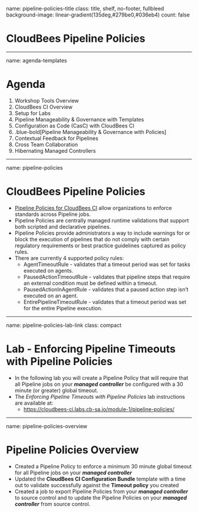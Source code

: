 name: pipeline-policies-title
class: title, shelf, no-footer, fullbleed
background-image: linear-gradient(135deg,#279be0,#036eb4)
count: false

# CloudBees Pipeline Policies

---
name: agenda-templates
# Agenda

1. Workshop Tools Overview
2. CloudBees CI Overview
3. Setup for Labs
4. Pipeline Manageability & Governance with Templates
5. Configuration as Code (CasC) with CloudBees CI
6. .blue-bold[Pipeline Manageability & Governance with Policies]
7. Contextual Feedback for Pipelines
8. Cross Team Collaboration
9. Hibernating Managed Controllers

---
name: pipeline-policies

# CloudBees Pipeline Policies

* [Pipeline Policies for CloudBees CI](https://docs.cloudbees.com/docs/admin-resources/latest/pipelines-user-guide/pipeline-policies) allow organizations to enforce standards across Pipeline jobs.
* Pipeline Policies are centrally managed runtime validations that support both scripted and declarative pipelines.
* Pipeline Policies provide administrators a way to include warnings for or block the execution of pipelines that do not comply with certain regulatory requirements or best practice guidelines captured as policy rules.
* There are currently 4 supported policy rules:
  * AgentTimeoutRule - validates that a timeout period was set for tasks executed on agents.
  * PausedActionTimeoutRule - validates that pipeline steps that require an external condition must be defined within a timeout.
  * PausedActionInAgentRule - validates that a paused action step isn’t executed on an agent.
  * EntirePipelineTimeoutRule - validates that a timeout period was set for the entire Pipeline execution.

---
name: pipeline-policies-lab-link
class: compact

# Lab - Enforcing Pipeline Timeouts with Pipeline Policies

* In the following lab you will create a Pipeline Policy that will require that all Pipeline jobs on your ***managed controller*** be configured with a 30 minute (or greater) global timeout.
* The *Enforcing Pipeline Timeouts with Pipeline Policies* lab instructions are available at: 
  * https://cloudbees-ci.labs.cb-sa.io/module-1/pipeline-policies/


---
name: pipeline-policies-overview

# Pipeline Policies Overview

* Created a Pipeline Policy to enforce a minimum 30 minute global timeout for all Pipeline jobs on your ***managed controller***
* Updated the **CloudBees CI Configuration Bundle** template with a time out to validate successfully against the **Timeout policy** you created
* Created a job to export Pipeline Policies from your ***managed controller*** to source control and to update the Pipeline Policies on your ***managed controller*** from source control.
